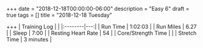+++
date = "2018-12-18T00:00:00-06:00"
description = "Easy 6"
draft = true
tags = []
title = "2018-12-18 Tuesday"

+++
| Training Log | |
|:--------|---:|
| Run Time | 1:02:03 |
| Run Miles | 6.27 |
| Sleep | 7:00 |
| Resting Heart Rate | 54 |
| Core/Strength Time |  |
| Stretch Time | 3 minutes |